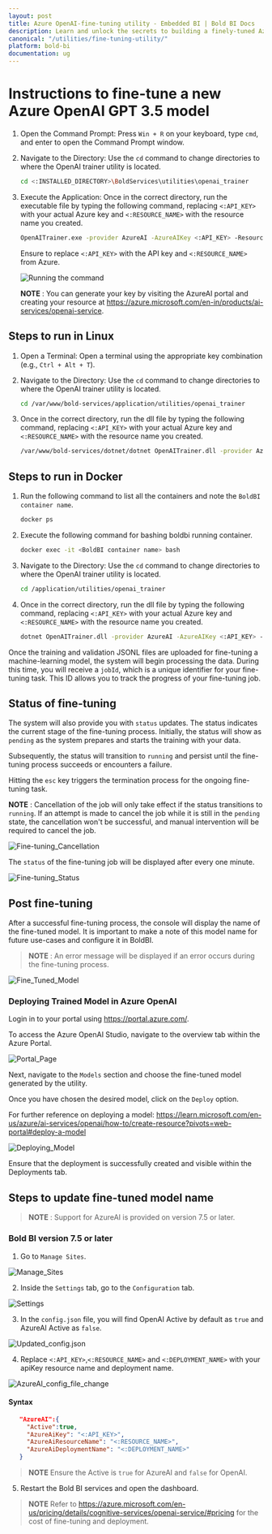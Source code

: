 ```yaml
---
layout: post
title: Azure OpenAI-fine-tuning utility - Embedded BI | Bold BI Docs
description: Learn and unlock the secrets to building a finely-tuned Azure OpenAI model, tailored specifically for seamless integration into BoldBI’ s Q&A widget.
canonical: "/utilities/fine-tuning-utility/"
platform: bold-bi
documentation: ug
---
```


# Instructions to fine-tune a new Azure OpenAI GPT 3.5 model

1. Open the Command Prompt: Press `Win + R` on your keyboard, type `cmd`, and enter to open the Command Prompt window.

2. Navigate to the Directory: Use the `cd` command to change directories to where the OpenAI trainer utility is located.
   ```bash
   cd <:INSTALLED_DIRECTORY>\BoldServices\utilities\openai_trainer
   ```
   
3. Execute the Application: Once in the correct directory, run the executable file by typing the following command, replacing `<:API_KEY>` with your actual Azure key and `<:RESOURCE_NAME>` with the resource name you created.
   ```bash
   OpenAITrainer.exe -provider AzureAI -AzureAIKey <:API_KEY> -ResourceName <:RESOURCE_NAME> 
   ```
   Ensure to replace `<:API_KEY>` with the API key and `<:RESOURCE_NAME>` from Azure.

   ![Running the command](/static/assets/fine-tuning-utility/Azure_Command.png)

   **NOTE** : You can generate your key by visiting the AzureAI portal and creating your resource at https://azure.microsoft.com/en-in/products/ai-services/openai-service.

## Steps to run in Linux

1. Open a Terminal: Open a terminal using the appropriate key combination (e.g., `Ctrl + Alt + T`).

2. Navigate to the Directory: Use the `cd` command to change directories to where the OpenAI trainer utility is located.
   
   ```bash
   cd /var/www/bold-services/application/utilities/openai_trainer
   ```
3. Once in the correct directory, run the dll file by typing the following command, replacing `<:API_KEY>` with your actual Azure key and `<:RESOURCE_NAME>` with the resource name you created.

   ```bash
   /var/www/bold-services/dotnet/dotnet OpenAITrainer.dll -provider AzureAI -AzureAIKey <:API_KEY> -ResourceName <:RESOURCE_NAME> 
   ```
## Steps to run in Docker

1. Run the following command to list all the containers and note the `BoldBI container name`.
   
   ```bash
   docker ps
   ```
2. Execute the following command for bashing boldbi running container.

   ```bash
   docker exec -it <BoldBI container name> bash 
   ```
3. Navigate to the Directory: Use the `cd` command to change directories to where the OpenAI trainer utility is located.

   ```bash
   cd /application/utilities/openai_trainer
   ```
4. Once in the correct directory, run the dll file by typing the following command, replacing `<:API_KEY>` with your actual Azure key and `<:RESOURCE_NAME>` with the resource name you created.

   ```bash
   dotnet OpenAITrainer.dll -provider AzureAI -AzureAIKey <:API_KEY> -ResourceName <:RESOURCE_NAME>
   ```
Once the training and validation JSONL files are uploaded for fine-tuning a machine-learning model, the system will begin processing the data. During this time, you will receive a `jobId`, which is a unique identifier for your fine-tuning task. This ID allows you to track the progress of your fine-tuning job.

## Status of fine-tuning
The system will also provide you with `status` updates. The status indicates the current stage of the fine-tuning process. Initially, the status will show as `pending` as the system prepares and starts the training with your data.

Subsequently, the status will transition to `running` and persist until the fine-tuning process succeeds or encounters a failure.

Hitting the `esc` key triggers the termination process for the ongoing fine-tuning task.

**NOTE** : Cancellation of the job will only take effect if the status transitions to `running`. If an attempt is made to cancel the job while it is still in the `pending` state, the cancellation won't be successful, and manual intervention will be required to cancel the job.

![Fine-tuning_Cancellation](/static/assets/fine-tuning-utility/Fine-tuning_Cancellation-AzureAI.png)

The `status` of the fine-tuning job will be displayed after every one minute.

![Fine-tuning_Status](/static/assets/fine-tuning-utility/Fine-tuning_Status.png)

## Post fine-tuning

After a successful fine-tuning process, the console will display the name of the fine-tuned model. It is important to make a note of this model name for future use-cases and configure it in BoldBI.

> **NOTE** : An error message will be displayed if an error occurs during the fine-tuning process.

![Fine_Tuned_Model](/static/assets/fine-tuning-utility/Fine_Tuned_Model.png)

### Deploying Trained Model in Azure OpenAI
Login in to your portal using https://portal.azure.com/.

To access the Azure OpenAI Studio, navigate to the overview tab within the Azure Portal.

![Portal_Page](/static/assets/fine-tuning-utility/PortalPage.png)

Next, navigate to the `Models` section and choose the fine-tuned model generated by the utility.

Once you have chosen the desired model, click on the `Deploy` option. 

For further reference on deploying a model: https://learn.microsoft.com/en-us/azure/ai-services/openai/how-to/create-resource?pivots=web-portal#deploy-a-model

![Deploying_Model](/static/assets/fine-tuning-utility/DeployingModel.png)

Ensure that the deployment is successfully created and visible within the Deployments tab.

## Steps to update fine-tuned model name

> **NOTE** : Support for AzureAI is provided on version 7.5 or later.

### Bold BI version 7.5 or later 

1. Go to `Manage Sites`.

![Manage_Sites](/static/assets/fine-tuning-utility/Manage_Sites.png)

2. Inside the `Settings` tab, go to the `Configuration` tab.

![Settings](/static/assets/fine-tuning-utility/Settings.png)

3. In the `config.json` file, you will find OpenAI Active by default as `true` and AzureAI Active as `false`.

![Updated_config.json](/static/assets/fine-tuning-utility/Updatedconfigfile.png)

4. Replace `<:API_KEY>`,`<:RESOURCE_NAME>` and `<:DEPLOYMENT_NAME>` with your apiKey resource name and deployment name.

![AzureAI_config_file_change](/static/assets/fine-tuning-utility/Azureai.png)

#### Syntax
```json
   "AzureAI":{
     "Active":true,
     "AzureAiKey": "<:API_KEY>",
     "AzureAiResourceName": "<:RESOURCE_NAME>",
     "AzureAiDeploymentName": "<:DEPLOYMENT_NAME>"
   }
``` 
> **NOTE** Ensure the Active is `true` for AzureAI and `false` for OpenAI.

5. Restart the Bold BI services and open the dashboard.

> **NOTE** Refer to https://azure.microsoft.com/en-us/pricing/details/cognitive-services/openai-service/#pricing for the cost of fine-tuning and deployment.
